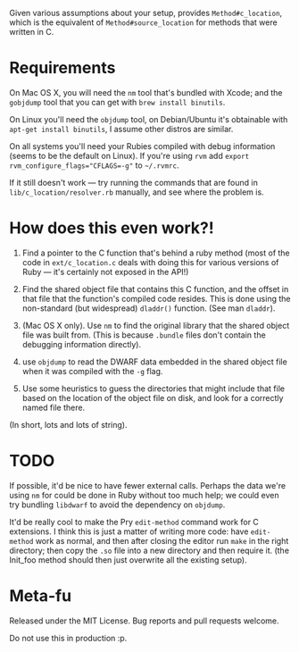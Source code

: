 Given various assumptions about your setup, provides `Method#c_location`, which is the
equivalent of `Method#source_location` for methods that were written in C.

Requirements
============

On Mac OS X, you will need the `nm` tool that's bundled with Xcode; and the `gobjdump`
tool that you can get with `brew install binutils`.

On Linux you'll need the `objdump` tool, on Debian/Ubuntu it's obtainable with `apt-get install
binutils`, I assume other distros are similar.

On all systems you'll need your Rubies compiled with debug information (seems to be the
default on Linux). If you're using `rvm` add `export rvm_configure_flags="CFLAGS=-g"` to
`~/.rvmrc`.

If it still doesn't work — try running the commands that are found in
`lib/c_location/resolver.rb` manually, and see where the problem is.


How does this even work?!
=========================

1. Find a pointer to the C function that's behind a ruby method (most of the code in
   `ext/c_location.c` deals with doing this for various versions of Ruby — it's certainly
   not exposed in the API!)

2. Find the shared object file that contains this C function, and the offset in that file
   that the function's compiled code resides. This is done using the non-standard (but
   widespread) `dladdr()` function. (See man `dladdr`).

3. (Mac OS X only). Use `nm` to find the original library that the shared object file was
   built from. (This is because `.bundle` files don't contain the debugging information
   directly).

4. use `objdump` to read the DWARF data embedded in the shared object file when it was
   compiled with the `-g` flag.

5. Use some heuristics to guess the directories that might include that file based on the
   location of the object file on disk, and look for a correctly named file there.

(In short, lots and lots of string).


TODO
====

If possible, it'd be nice to have fewer external calls. Perhaps the data we're using `nm`
for could be done in Ruby without too much help; we could even try bundling `libdwarf` to
avoid the dependency on `objdump`.

It'd be really cool to make the Pry `edit-method` command work for C extensions. I think
this is just a matter of writing more code: have `edit-method` work as normal, and then
after closing the editor run `make` in the right directory; then copy the `.so` file into
a new directory and then require it. (the Init_foo method should then just overwrite all
the existing setup).

Meta-fu
=======

Released under the MIT License. Bug reports and pull requests welcome.

Do not use this in production :p.
